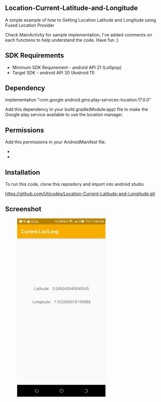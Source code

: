 ## Location-Current-Latitude-and-Longitude
A simple example of how to Getting Location Latitude and Longitude using Fused Location Provider

Check MainActivity for sample implementation, I've added comments on each functions to help understand the code.
Have fun :)

## SDK Requirements
- Minimum SDK Requirement - android API 21 (Lollipop)
- Target SDK - android API 30 (Android 11)

## Dependency
implementation "com.google.android.gms:play-services-location:17.0.0"

Add this dependency in your build.gradle(Module:app) file to make the Google play service available to use the location manager.

## Permissions
 Add this permissions in your AndroidManifest file.
 - <uses-permission android:name="android.permission.ACCESS_FINE_LOCATION" />
 - <uses-permission android:name="android.permission.ACCESS_COARSE_LOCATION"/>

## Installation
To run this code, clone this repository and import into android studio

https://github.com/Uticodes/Location-Current-Latitude-and-Longitude.git

## Screenshot
<ul>
  <img src="https://github.com/Uticodes/Location-Current-Latitude-and-Longitude/blob/master/screenshot/lat.jpg" width="60%" alt="Screen1" hspace="15">
</ul>
